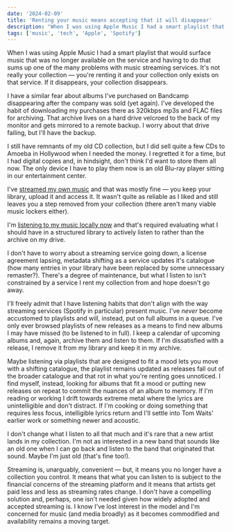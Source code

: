 ```yaml
---
date: '2024-02-09'
title: 'Renting your music means accepting that it will disappear'
description: "When I was using Apple Music I had a smart playlist that would surface music that was no longer available on the service and having to do that sums up one of the many problems with music streaming services. It's not really your collection — you're renting it and your collection only exists on that service. If it disappears, your collection disappears."
tags: ['music', 'tech', 'Apple', 'Spotify']
---
```

When I was using Apple Music I had a smart playlist that would surface music that was no longer available on the service and having to do that sums up one of the many problems with music streaming services. It's not really your collection — you're renting it and your collection only exists on that service. If it disappears, your collection disappears.<!-- excerpt -->

I have a similar fear about albums I've purchased on Bandcamp disappearing after the company was sold (yet again). I've developed the habit of downloading my purchases there as 320kbps mp3s and FLAC files for archiving. That archive lives on a hard drive velcroed to the back of my monitor and gets mirrored to a remote backup. I worry about that drive failing, but I'll have the backup.

I still have remnants of my old CD collection, but I did sell quite a few CDs to Amoeba in Hollywood when I needed the money. I regretted it for a time, but I had digital copies and, in hindsight, don't think I'd want to store them all now. The only device I have to play them now is an old Blu-ray player sitting in our entertainment center.

I've [streamed my own music](/posts/2023/i-dont-want-streaming-music/) and that was mostly fine — you keep your library, upload it and access it. It wasn't quite as reliable as I liked and still leaves you a step removed from your collection (there aren't many viable music lockers either).

I'm [listening to my music locally now](/posts/2023/locally-stored-music-and-storage-as-a-meaningful-constraint/) and that's required evaluating what I should have in a structured library to actively listen to rather than the archive on my drive.

I don't have to worry about a streaming service going down, a license agreement lapsing, metadata shifting as a service updates it's catalogue (how many entries in your library have been replaced by some unnecessary remaster?). There's a degree of maintenance, but what I listen to isn't constrained by a service I rent my collection from and hope doesn't go away.

I'll freely admit that I have listening habits that don't align with the way streaming services (Spotify in particular) present music. I've *never* become accustomed to playlists and will, instead, put on full albums in a queue. I've only ever browsed playlists of new releases as a means to find new albums I may have missed (to be listened to in full). I keep a calendar of upcoming albums and, again, archive them and listen to them. If I'm dissatisfied with a release, I remove it from my library and keep it in my archive.

Maybe listening via playlists that are designed to fit a mood lets you move with a shifting catalogue, the playlist remains updated as releases fall out of the broader catalogue and that rot in what you're renting goes unnoticed. I find myself, instead, looking for albums that fit a mood or putting new releases on repeat to commit the nuances of an album to memory. If I'm reading or working I drift towards extreme metal where the lyrics are unintelligible and don't distract. If I'm cooking or doing something that requires less focus, intelligible lyrics return and I'll settle into Tom Waits' earlier work or something newer and acoustic.

I don't change what I listen to all that much and it's rare that a new artist lands in my collection. I'm not as interested in a new band that sounds like an old one when I can go back and listen to the band that originated that sound. Maybe I'm just old (that's fine too!).

Streaming is, unarguably, convenient — but, it means you no longer have a collection you control. It means that what you can listen to is subject to the financial concerns of the streaming platform and it means that artists get paid less and less as streaming rates change. I don't have a compelling solution and, perhaps, one isn't needed given how widely adopted and accepted streaming is. I know I've lost interest in the model and I'm concerned for music (and media broadly) as it becomes commodified and availability remains a moving target.